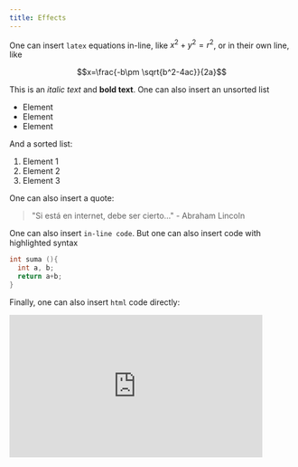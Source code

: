```yaml
---
title: Effects
---
```


One can insert `latex` equations in-line, like $x^2+y^2=r^2$, or in their own line, like

$$x=\frac{-b\pm \sqrt{b^2-4ac}}{2a}$$

This is an *italic text* and **bold text**. One can also insert an unsorted list

- Element
- Element
- Element

And a sorted list:

1. Element 1
2. Element 2
3. Element 3

One can also insert a quote:

> "Si está en internet, debe ser cierto..." - Abraham Lincoln

One can also insert `in-line code`. But one can also insert code with highlighted syntax

``` c++
int suma (){
  int a, b;
  return a+b;
}
```

Finally, one can also insert `html` code directly:

<iframe width="448" height="252" src="https://www.youtube.com/embed/..." frameborder="0" allowfullscreen></iframe>